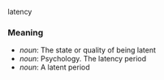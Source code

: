 latency
### Meaning
+ _noun_: The state or quality of being latent
+ _noun_: Psychology. The latency period
+ _noun_: A latent period
